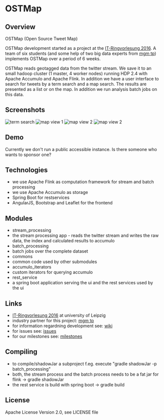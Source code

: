 # OSTMap

## Overview
OSTMap (Open Source Tweet Map)

OSTMap development started as a project at the [IT-Ringvorlesung 2016](https://www.informatik.uni-leipzig.de/ifi/kooperation/it-ringvorlesung/sommersemester-2016/). A team of six students (and some help of two big data experts from [mgm tp](http://www.mgm-tp.com/)) implements OSTMap over a period of 6 weeks.

OSTMap reads geotagged data from the twitter stream. We save it to an small hadoop cluster (1 master, 4 worker nodes) running HDP 2.4 with Apache Accumulo and Apache Flink. In addition we have a user interface to search for tweets by a term search and a map search. The results are presented as a list or on the map. In addition we run analysis batch jobs on this data.

## Screenshots
![term search](https://raw.githubusercontent.com/IIDP/OSTMap/screenshots/screenshots/term-search.JPG)
![map view 1](https://raw.githubusercontent.com/IIDP/OSTMap/screenshots/screenshots/map-search.JPG)
![map view 2](https://raw.githubusercontent.com/IIDP/OSTMap/screenshots/screenshots/map-search-with-tweet.JPG)
![map view 2](https://raw.githubusercontent.com/IIDP/OSTMap/screenshots/screenshots/language-frequency.JPG)

## Demo
Currently we don't run a public accessible instance. Is there someone who wants to sponsor one?

## Technologies
* we use Apache Flink as computation framework for stream and batch processing
* we use Apache Accumulo as storage
* Spring Boot for restservices
* AngularJS, Bootstrap and Leaflet for the frontend

## Modules
* stream_processing
 * the stream processing app - reads the twitter stream and writes the raw data, the index and calculated results to accumulo
* batch_processing
 * batch jobs over the complete dataset 
* commons
 * common code used by other submodules
* accumulo_iterators
 * custom iterators for querying accumulo
* rest_service
 * a spring boot application serving the ui and the rest services used by the ui

## Links
* [IT-Ringvorlesung 2016](https://www.informatik.uni-leipzig.de/ifi/kooperation/it-ringvorlesung/sommersemester-2016/) at university of Leipzig
* industry partner for this project: [mgm tp](http://www.mgm-tp.com/)
* for information regardning development see: [wiki](https://github.com/IIDP/OSTMap/wiki)
* for issues see: [issues](https://github.com/IIDP/OSTMap/issues)
* for our milestones see: [milestones](https://github.com/IIDP/OSTMap/milestones)

## Compiling
* to compile/shadowJar a subproject f.eg. execute "gradle shadowJar -p batch_processing"
* both, the stream process and the batch process needs to be a fat jar for flink -> gradle shadowJar
* the rest service is build with spring boot -> gradle build

## License
 Apache License Version 2.0, see LICENSE file
